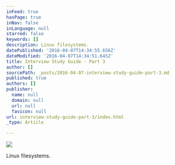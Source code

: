 ```yaml
---
inFeed: true
hasPage: true
inNav: false
inLanguage: null
starred: false
keywords: []
description: Linux filesystems.
datePublished: '2016-04-07T14:34:55.656Z'
dateModified: '2016-04-07T14:34:51.645Z'
title: Interview Study Guide - Part 3
author: []
sourcePath: _posts/2016-04-07-interview-study-guide-part-3.md
published: true
authors: []
publisher:
  name: null
  domain: null
  url: null
  favicon: null
url: interview-study-guide-part-3/index.html
_type: Article

---
```

![](https://the-grid-user-content.s3-us-west-2.amazonaws.com/19e5edda-e967-4e34-bee1-7f03efdbdee7.jpg)

Linux filesystems.